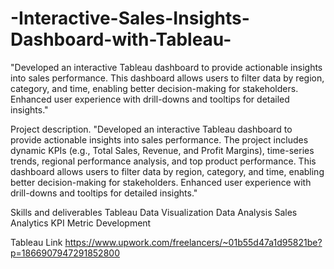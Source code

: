 # -Interactive-Sales-Insights-Dashboard-with-Tableau-
"Developed an interactive Tableau dashboard to provide actionable insights into sales performance.  This dashboard allows users to filter data by region, category, and time, enabling better decision-making for stakeholders. Enhanced user experience with drill-downs and tooltips for detailed insights."

Project description. 
"Developed an interactive Tableau dashboard to provide actionable insights into sales performance. The project includes dynamic KPIs (e.g., Total Sales, Revenue, and Profit Margins), time-series trends, regional performance analysis, and top product performance. This dashboard allows users to filter data by region, category, and time, enabling better decision-making for stakeholders. Enhanced user experience with drill-downs and tooltips for detailed insights."

Skills and deliverables
Tableau
Data Visualization
Data Analysis
Sales Analytics
KPI Metric Development

Tableau Link
https://www.upwork.com/freelancers/~01b55d47a1d95821be?p=1866907947291852800

